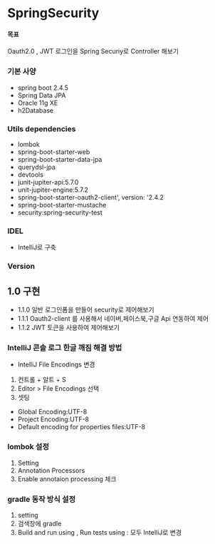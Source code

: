 # SpringSecurity
#### 목표

Oauth2.0 , JWT 로그인을 Spring Securiy로 Controller 해보기

### 기본 사양
- spring boot 2.4.5
- Spring Data JPA
- Oracle 11g XE
- h2Database

### Utils dependencies
- lombok
- spring-boot-starter-web
- spring-boot-starter-data-jpa
- querydsl-jpa
- devtools
- junit-jupiter-api:5.7.0
- unit-jupiter-engine:5.7.2
- spring-boot-starter-oauth2-client', version: '2.4.2
- spring-boot-starter-mustache
- security:spring-security-test


### IDEL
- IntelliJ로 구축

### Version
## 1.0 구현

- 1.1.0 일반 로그인폼을 만들어 security로 제어해보기
- 1.1.1 Oauth2-client 를 사용해서 네이버,페이스북,구글 Api 연동하여 제어
- 1.1.2 JWT 토큰을 사용하여 제어해보기

### IntelliJ 콘솔 로그 한글 깨짐 해결 방법
- IntelliJ File Encodings 변경

1. 컨트롤 + 알트 + S
2. Editor > File Encodings 선택
3. 셋팅

- Global Encoding:UTF-8
- Project Encoding:UTF-8
- Default encoding for properties files:UTF-8

### lombok 설정
1. Setting
2. Annotation Processors
3. Enable annotaion processing 체크

### gradle 동작 방식 설정
1. setting
2. 검색창에 gradle
3. Build and run using , Run tests using : 모두 IntelliJ로 변경
